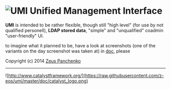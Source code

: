 # ![UMI](https://raw.githubusercontent.com/z-eos/umi/master/doc/umi-logo.png) Unified Management Interface

**UMI** is intended to be rather flexible, though still "high level" (for use by not qualified personell), **LDAP stored data**, "simple" and "unqualified" coadmin "user-friendly" UI.

to imagine what it planned to be, have a look at screenshots  (one of the variants on the day screenshot was taken at) in [doc](https://github.com/z-eos/umi/tree/master/doc), please

Copyright (c) 2014 [Zeus Panchenko](https://github.com/z-eos)

----
![http://www.catalystframework.org/](https://raw.githubusercontent.com/z-eos/umi/master/doc/catalyst_logo.png)
